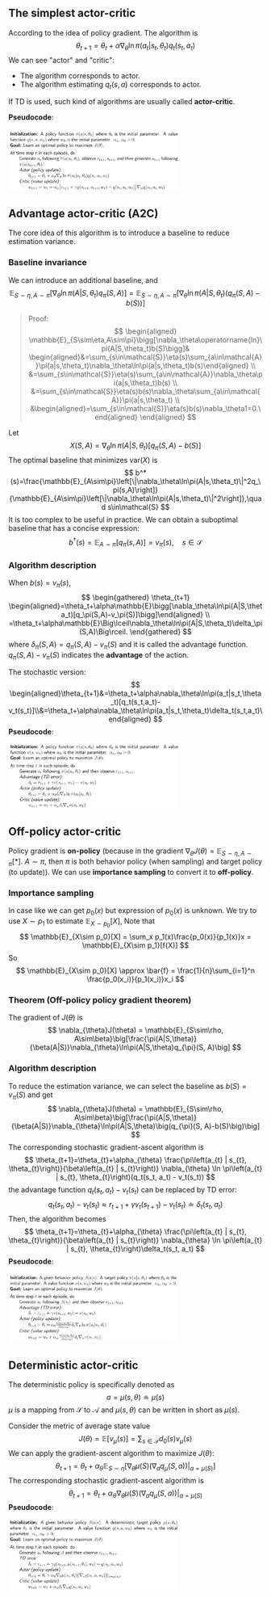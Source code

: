 ## The simplest actor-critic

According to the idea of policy gradient. The algorithm is
$$
\theta_{t+1}=\theta_{t}+\alpha\nabla_{\theta}\ln\pi(a_{t}|s_{t},\theta_{t})q_{t}(s_{t},a_{t})
$$
We can see "actor" and "critic":

-  The algorithm corresponds to actor.
-  The algorithm estimating $q_t(s, a)$ corresponds to actor.

If TD is used, such kind of algorithms are usually called **actor-critic**.

**Pseudocode**:

<img src="1.png"  style="zoom:33%;"/>



## Advantage actor-critic (A2C)

The core idea of this algorithm is to introduce a baseline to reduce estimation variance. 

### Baseline invariance

We can introduce an additional baseline, and
$$
\mathbb{E}_{S\sim\eta,A\sim\pi}\Big[\nabla_\theta\ln\pi(A|S,\theta_t)q_\pi(S,A)\Big]=\mathbb{E}_{S\sim\eta,A\sim\pi}\Big[\nabla_\theta\ln\pi(A|S,\theta_t)(q_\pi(S,A)-b(S))\Big]
$$

> Proof:
> $$
> \begin{aligned}
> \mathbb{E}_{S\sim\eta,A\sim\pi}\bigg[\nabla_\theta\operatorname{ln}\pi(A|S,\theta_t)b(S)\bigg]& \begin{aligned}&=\sum_{s\in\mathcal{S}}\eta(s)\sum_{a\in\mathcal{A}}\pi(a|s,\theta_t)\nabla_\theta\ln\pi(a|s,\theta_t)b(s)\end{aligned} \\
> &=\sum_{s\in\mathcal{S}}\eta(s)\sum_{a\in\mathcal{A}}\nabla_\theta\pi(a|s,\theta_t)b(s) \\
> &=\sum_{s\in\mathcal{S}}\eta(s)b(s)\nabla_\theta\sum_{a\in\mathcal{A}}\pi(a|s,\theta_t) \\
> &\begin{aligned}=\sum_{s\in\mathcal{S}}\eta(s)b(s)\nabla_\theta1=0.\end{aligned}
> \end{aligned}
> $$
>

Let
$$
X(S,A) = \nabla_\theta\ln\pi(A|S,\theta_t)[q_\pi(S,A)-b(S)]
$$
The optimal baseline that minimizes $\text{var}(X)$ is
$$
b^*(s)=\frac{\mathbb{E}_{A\sim\pi}\left[\|\nabla_\theta\ln\pi(A|s,\theta_t)\|^2q_\pi(s,A)\right]}{\mathbb{E}_{A\sim\pi}\left[\|\nabla_\theta\ln\pi(A|s,\theta_t)\|^2\right]},\quad s\in\mathcal{S}
$$
It is too complex to be useful in practice. We can obtain a suboptimal baseline that has a concise expression: 
$$
b^\dagger(s)=\mathbb{E}_{A\sim\pi}[q_\pi(s,A)]=v_\pi(s),\quad s\in\mathcal{S}
$$

### Algorithm description

When $b(s) = v_\pi(s)$,
$$
\begin{gathered}
\theta_{t+1} \begin{aligned}=\theta_t+\alpha\mathbb{E}\bigg[\nabla_\theta\ln\pi(A|S,\theta_t)[q_\pi(S,A)-v_\pi(S)]\bigg]\end{aligned} \\
=\theta_t+\alpha\mathbb{E}\Big\lceil\nabla_\theta\ln\pi(A|S,\theta_t)\delta_\pi(S,A)\Big\rceil. 
\end{gathered}
$$
where $\delta_\pi(S,A) = q_\pi(S,A)-v_\pi(S)$ and it is called the advantage function. $q_\pi(S,A)-v_\pi(S)$ indicates the **advantage** of the action.

The stochastic version:
$$
\begin{aligned}\theta_{t+1}&=\theta_t+\alpha\nabla_\theta\ln\pi(a_t|s_t,\theta_t)[q_t(s_t,a_t)-v_t(s_t)]\\&=\theta_t+\alpha\nabla_\theta\ln\pi(a_t|s_t,\theta_t)\delta_t(s_t,a_t)\end{aligned}
$$
**Pseudocode**:

<img src="2.png"  style="zoom:33%;"/>



## Off-policy actor-critic

Policy gradient is **on-policy** (because in the gradient $\nabla_{\theta}J(\theta) = \mathbb{E}_{S\sim \eta, A\sim \pi}[*]$. $A\sim \pi$, then $\pi$ is both behavior policy (when sampling) and target policy (to update)). We can use **importance sampling** to convert it to **off-policy**.

### Importance sampling

In case like we can get $p_0(x)$ but expression of $p_0(x)$ is unknown. We try to use ${X\sim p_1}$ to estimate $\mathbb{E}_{X\sim p_0}[X]$, Note that
$$
\mathbb{E}_{X\sim p_0}[X] = \sum_x p_1(x)\frac{p_0(x)}{p_1(x)}x = \mathbb{E}_{X\sim p_1}[f(X)]
$$
So
$$
\mathbb{E}_{X\sim p_0}[X] \approx \bar{f} = \frac{1}{n}\sum_{i=1}^n \frac{p_0(x_i)}{p_1(x_i)}x_i
$$

### Theorem (Off-policy policy gradient theorem)

The gradient of $J(\theta)$ is
$$
\nabla_{\theta}J(\theta) = \mathbb{E}_{S\sim\rho, A\sim\beta}\big[\frac{\pi(A|S,\theta)}{\beta(A|S)}\nabla_{\theta}\ln\pi(A|S,\theta)q_{\pi}(S, A)\big]
$$

### Algorithm description

To reduce the estimation variance, we can select the baseline as $b(S) = v_\pi(S)$ and get
$$
\nabla_{\theta}J(\theta) = \mathbb{E}_{S\sim\rho, A\sim\beta}\big[\frac{\pi(A|S,\theta)}{\beta(A|S)}\nabla_{\theta}\ln\pi(A|S,\theta)\big(q_{\pi}(S, A)-b(S)\big)\big]
$$
The corresponding stochastic gradient-ascent algorithm is
$$
\theta_{t+1}=\theta_{t}+\alpha_{\theta} \frac{\pi\left(a_{t} | s_{t}, \theta_{t}\right)}{\beta\left(a_{t} | s_{t}\right)} \nabla_{\theta} \ln \pi\left(a_{t} | s_{t}, \theta_{t}\right)(q_t(s_t, a_t) - v_t(s_t))
$$
 the advantage function $q_t(s_t, a_t) - v_t(s_t)$ can be replaced by TD error:
$$
q_t(s_t, a_t) - v_t(s_t) \approx r_{t+1} + \gamma v_t(s_{t+1}) - v_t(s_t) \doteq \delta_t(s_t, a_t)
$$
Then, the algorithm becomes
$$
\theta_{t+1}=\theta_{t}+\alpha_{\theta} \frac{\pi\left(a_{t} | s_{t}, \theta_{t}\right)}{\beta\left(a_{t} | s_{t}\right)} \nabla_{\theta} \ln \pi\left(a_{t} | s_{t}, \theta_{t}\right)\delta_t(s_t, a_t)
$$
**Pseudocode**:

<img src="3.png"  style="zoom:33%;"/>

 

## Deterministic actor-critic

The deterministic policy is specifically denoted as
$$
a = \mu(s, \theta) \doteq \mu(s)
$$
$\mu$ is a mapping from $\mathcal{S}$ to $\mathcal{A}$ and $\mu(s, \theta)$ can be written in short as $\mu(s)$.

Consider the metric of average state value 
$$
J(\theta) = \mathbb{E}[v_\mu(s)] = \sum_{s\in\mathcal{S}} d_0(s)v_\mu(s)
$$
We can apply the gradient-ascent algorithm to maximize $J(\theta)$:
$$
\theta_{t+1} = \theta_t + \alpha_\theta \mathbb{E}_{S\sim \eta}\big[\nabla_\theta \mu(S)(\nabla_a q_\mu(S, a))|_{a=\mu(S)}\big]
$$
The corresponding stochastic gradient-ascent algorithm is
$$
\theta_{t+1} = \theta_t + \alpha_\theta \nabla_\theta \mu(S)(\nabla_a q_\mu(S, a))|_{a=\mu(S)}
$$
**Pseudocode**:

<img src="4.png"  style="zoom:33%;"/>